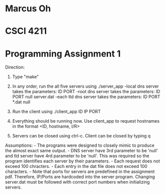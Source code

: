 # Marcus Oh
# CSCI 4211
# Programming Assignment 1

Direction:
1. Type "make"
2. In any order, run the all five servers using ./server_app
    -local dns server takes the parameters:
         ID
         PORT
    -root dns server takes the parameters:
         ID
         PORT
         null
         server.dat
    -each tld dns server takes the parameters:
         ID
         PORT
         *.dat
         null
          

3. Run the client using ./client_app ID IP PORT

4. Everything should be running now. Use client_app to request hostnames in the format <ID, hostname, I/R>

5. Servers can be closed using ctrl-c.
   Client can be closed by typing q




Assumptions:
    - The programs were designed to closely mimic to produce the almost exact same output.
    - DNS server have 3rd parameter to be 'null' and tld server have 4rd parameter to be 'null'.
      This was required so the program identifies each server by their parameters.
    - Each request does not exceed 100 chracters.
    - Each entry in the dat file does not exceed 100 characters.
    - Note that ports for servers are predefined in the assignment pdf. Therefore, IP/Ports are hardcoded into
      the server program. Changing server.dat must be followed with correct port numbers when initializing servers.
